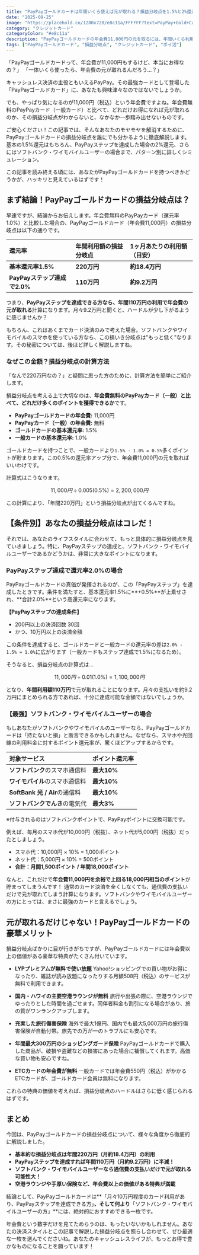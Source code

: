 ```yaml
---
title: "PayPayゴールドカードは年間いくら使えば元が取れる？損益分岐点を1.5%と2%還元で徹底シミュレーション！"
date: "2025-09-25"
image: "https://placehold.co/1280x720/e8c11a/FFFFFF?text=PayPay+Gold+Card"
category: "クレジットカード"
categoryColor: "#e8c11a"
description: "PayPayゴールドカードの年会費11,000円の元を取るには、年間いくら利用すれば良いのでしょうか？基本還元率1.5%とPayPayステップ達成時の2%還元の2パターンで損益分岐点を分かりやすく計算し、メリット・デメリットまで詳しく解説します。"
tags: ["PayPayゴールドカード", "損益分岐点", "クレジットカード", "ポイ活"]
---
```


「PayPayゴールドカードって、年会費が11,000円もするけど、本当にお得なの？」
「一体いくら使ったら、年会費の元が取れるんだろう…？」

キャッシュレス決済の主役ともいえるPayPay。その最強カードとして登場した「PayPayゴールドカード」に、あなたも興味津々なのではないでしょうか。

でも、やっぱり気になるのが11,000円（税込）という年会費ですよね。年会費無料のPayPayカード（一般カード）と比べて、どれだけお得になれば元が取れるのか、その損益分岐点がわからないと、なかなか一歩踏み出せないものです。

ご安心ください！この記事では、そんなあなたのモヤモヤを解消するために、PayPayゴールドカードの損益分岐点を誰にでも分かるように徹底解説します。基本の1.5%還元はもちろん、PayPayステップを達成した場合の2%還元、さらにはソフトバンク・ワイモバイルユーザーの場合まで、パターン別に詳しくシミュレーション。

この記事を読み終える頃には、あなたがPayPayゴールドカードを持つべきかどうかが、ハッキリと見えているはずです！

## まず結論！PayPayゴールドカードの損益分岐点は？

早速ですが、結論からお伝えします。年会費無料のPayPayカード（還元率1.0%）と比較した場合の、PayPayゴールドカード（年会費11,000円）の損益分岐点は以下の通りです。

| 還元率 | 年間利用額の損益分岐点 | 1ヶ月あたりの利用額（目安） |
| :--- | :--- | :--- |
| **基本還元率1.5%** | **220万円** | **約18.4万円** |
| **PayPayステップ達成で2.0%** | **110万円** | **約9.2万円** |

つまり、**PayPayステップを達成できる方なら、年間110万円の利用で年会費の元が取れる**計算になります。月々9.2万円と聞くと、ハードルが少し下がるように感じませんか？

もちろん、これはあくまでカード決済のみで考えた場合。ソフトバンクやワイモバイルのスマホを使っている方なら、この損いき分岐点は"もっと低く"なります。その秘密については、後ほど詳しく解説しますね。

### なぜこの金額？損益分岐点の計算方法

「なんで220万円なの？」と疑問に思った方のために、計算方法を簡単にご紹介します。

損益分岐点を考える上で大切なのは、**年会費無料のPayPayカード（一般）と比べて、どれだけ多くのポイントを獲得できるか**です。

* **PayPayゴールドカードの年会費:** 11,000円
* **PayPayカード（一般）の年会費:** 無料
* **ゴールドカードの基本還元率:** 1.5%
* **一般カードの基本還元率:** 1.0%

ゴールドカードを持つことで、一般カードより`1.5% - 1.0% = 0.5%`多くポイントが貯まります。この0.5%の還元率アップ分で、年会費11,000円の元を取ればいいわけです。

計算式はこうなります。

$$
11,000円 \div 0.005 (0.5\%) = 2,200,000円
$$

この計算により、「年間220万円」という損益分岐点が出てくるんですね。

## 【条件別】あなたの損益分岐点はコレだ！

それでは、あなたのライフスタイルに合わせて、もっと具体的に損益分岐点を見ていきましょう。特に、PayPayステップの達成と、ソフトバンク・ワイモバイルユーザーであるかどうかは、非常に大きなポイントになります。

### PayPayステップ達成で還元率2.0%の場合

PayPayゴールドカードの真価が発揮されるのが、この「PayPayステップ」を達成したときです。条件を満たすと、基本還元率1.5%に**+0.5%**が上乗せされ、**合計2.0%**という高還元率になります。

**【PayPayステップの達成条件】**
* 200円以上の決済回数 30回
* かつ、10万円以上の決済金額

この条件を達成すると、ゴールドカードと一般カードの還元率の差は`2.0% - 1.5% = 1.0%`に広がります（一般カードもステップ達成で1.5%になるため）。

そうなると、損益分岐点の計算式は…

$$
11,000円 \div 0.01 (1.0\%) = 1,100,000円
$$

となり、**年間利用額110万円**で元が取れることになります。月々の支払いを約9.2万円にまとめられる方であれば、十分に達成可能な金額ではないでしょうか。

### 【最強】ソフトバンク・ワイモバイルユーザーの場合

もしあなたがソフトバンクやワイモバイルのユーザーなら、PayPayゴールドカードは「持たないと損」と断言できるかもしれません。なぜなら、スマホや光回線の利用料金に対するポイント還元率が、驚くほどアップするからです。

| 対象サービス | ポイント還元率 |
| :--- | :--- |
| **ソフトバンク**のスマホ通信料 | **最大10%** |
| **ワイモバイル**のスマホ通信料 | **最大10%** |
| **SoftBank 光 / Air**の通信料 | **最大10%** |
| **ソフトバンクでんき**の電気代 | **最大3%** |

※付与されるのはソフトバンクポイントで、PayPayポイントに交換可能です。

例えば、毎月のスマホ代が10,000円（税抜）、ネット代が5,000円（税抜）だったとしましょう。

* スマホ代：10,000円 × 10% = 1,000ポイント
* ネット代：5,000円 × 10% = 500ポイント
* **合計：月間1,500ポイント / 年間18,000ポイント**

なんと、これだけで**年会費11,000円を余裕で上回る18,000円相当のポイント**が貯まってしまうんです！ 通常のカード決済を全くしなくても、通信費の支払いだけで元が取れてしまう計算になります。ソフトバンクやワイモバイルユーザーの方にとっては、まさに最強のカードと言えるでしょう。

## 元が取れるだけじゃない！PayPayゴールドカードの豪華メリット

損益分岐点ばかりに目が行きがちですが、PayPayゴールドカードには年会費以上の価値がある豪華な特典がたくさん付いています。

* **LYPプレミアムが無料で使い放題**
    Yahoo!ショッピングでの買い物がお得になったり、雑誌が読み放題になったりする月額508円（税込）のサービスが無料で利用できます。

* **国内・ハワイの主要空港ラウンジが無料**
    旅行や出張の際に、空港ラウンジでゆったりとした時間を過ごせます。同伴者料金も割引になる場合があり、旅の質がワンランクアップします。

* **充実した旅行傷害保険**
    海外で最大1億円、国内でも最大5,000万円の旅行傷害保険が自動付帯。旅先での万が一のトラブルにも安心です。

* **年間最大300万円のショッピングガード保険**
    PayPayゴールドカードで購入した商品が、破損や盗難などの損害にあった場合に補償してくれます。高価な買い物も安心ですね。

* **ETCカードの年会費が無料**
    一般カードでは年会費550円（税込）がかかるETCカードが、ゴールドカード会員は無料になります。

これらの特典の価値を考えれば、損益分岐点のハードルはさらに低く感じられるはずです。

## まとめ

今回は、PayPayゴールドカードの損益分岐点について、様々な角度から徹底的に解説しました。

* **基本的な損益分岐点は年間220万円（月約18.4万円）の利用**
* **PayPayステップを達成すれば年間110万円（月約9.2万円）に半減！**
* **ソフトバンク・ワイモバイルユーザーなら通信費の支払いだけで元が取れる可能性大！**
* **空港ラウンジや手厚い保険など、年会費以上の価値がある特典が満載**

結論として、PayPayゴールドカードは**「月々10万円程度のカード利用があり、PayPayステップを達成できる方」**、そして何より**「ソフトバンク・ワイモバイルユーザーの方」**には、絶対的におすすめできる一枚です。

年会費という数字だけを見てためらうのは、もったいないかもしれません。あなたの決済スタイルとこの記事で解説した損益分岐点を照らし合わせて、ぜひ最適な一枚を選んでくださいね。あなたのキャッシュレスライフが、もっとお得で豊かなものになることを願っています！
